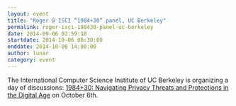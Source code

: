 ```yaml
---
layout: event
title: "Roger @ ISCI “1984+30” panel, UC Berkeley"
permalink: roger-isci-198430-panel-uc-berkeley
date: 2014-09-06 02:59:10
startdate: 2014-10-06 08:30:00
enddate: 2014-10-06 14:00:00
author: lunar
category: event
---
```


The International Computer Science Institute of UC Berkeley is organizing a day of discussions: [1984+30: Navigating Privacy Threats and Protections in the Digital Age](http://www.icsi.berkeley.edu/icsi/events/2014/10/1984-plus-30) on October 6th.
